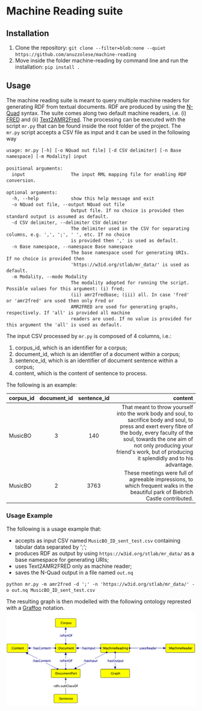 # Machine Reading suite

## Installation
1. Clone the repository: `git clone --filter=blob:none --quiet https://github.com/anuzzolese/machine-reading`
2. Move inside the folder machine-reading by command line and run the installation: `pip install .`

## Usage
The machine reading suite is meant to query multiple machine readers for generating RDF from textual documents.
RDF are produced by using the [N-Quad](https://www.w3.org/TR/n-quads/) syntax.
The suite comes along two default machine readers, i.e. (i) [FRED](http://wit.istc.cnr.it/stlab-tools/fred/demo/) and (ii) [Text2AMR2Fred](https://arco.istc.cnr.it/txt-amr-fred/).
The processing can be executed with the script ```mr.py``` that can be found inside the root folder of the project.
The ```mr.py``` script accepts a CSV file as input and it can be used in the following way

```
usage: mr.py [-h] [-o NQuad out file] [-d CSV delimiter] [-n Base namespace] [-m Modality] input

positional arguments:
  input                 The input RML mapping file for enabling RDF conversion.

optional arguments:
  -h, --help            show this help message and exit
  -o NQuad out file, --output NQuad out file
                        Output file. If no choice is provided then standard output is assumed as default.
  -d CSV delimiter, --delimiter CSV delimiter
                        The delimiter used in the CSV for separating columns, e.g. ',', ';', ' ', etc. If no choice
                        is provided then ',' is used as default.
  -n Base namespace, --namespace Base namespace
                        The base namespace used for generating URIs. If no choice is provided then
                        'https://w3id.org/stlab/mr_data/' is used as default.
  -m Modality, --mode Modality
                        The modality adopted for running the script. Possible values for this argument: (i) fred;
                        (ii) amr2fredbase; (iii) all. In case 'fred' or 'amr2fred' are used then only Fred or
                        AMR2FRED are used for generating graphs, respectively. If 'all' is provided all machine
                        readers are used. If no value is provided for this argument the 'all' is used as default.

```

The input CSV processed by ```mr.py``` is composed of 4 columns, i.e.: 
 1. corpus_id, which is an identifier for a corpus; 
 2. document_id, which is an identifier of a document within a corpus; 
 3. sentence_id, which is an identifier of document sentence within a corpus;
 4. content, which is the content of sentence to process.

The following is an example: 

| corpus_id   | document_id | sentence_id | content |
| ----   |:--------:|:--------:|--------:|
| MusicBO | 3 | 140 | That meant to throw yourself into the work body and soul, to sacrifice body and soul, to press and exert every fibre of the body, every faculty of the soul, towards the one aim of not only producing your friend's work, but of producing it splendidly and to his advantage. |
| MusicBO | 2 | 3763 | These meetings were full of agreeable impressions, to which frequent walks in the beautiful park of Biebrich Castle contributed.  |

### Usage Example
The following is a usage example that: 

 * accepts as input CSV named ```MusicBO_ID_sent_test.csv``` containing tabular data separated by ';';
 * produces RDF as output by using ```https://w3id.org/stlab/mr_data/``` as a base namespace for generating URIs;
 * uses Text2AMR2FRED only as machine reader;
 * saves the N-Quad output in a file named ```out.nq```

```
python mr.py -m amr2fred -d ';' -n 'https://w3id.org/stlab/mr_data/' -o out.nq MusicBO_ID_sent_test.csv 
```

The resulting graph is then modelled with the following ontology represted with a [Graffoo](https://essepuntato.it/graffoo/) notation.
![MRO](https://raw.githubusercontent.com/anuzzolese/machine-reading/main/mro.png)